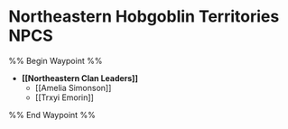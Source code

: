 # Northeastern Hobgoblin Territories NPCS
%% Begin Waypoint %%
- **[[Northeastern Clan Leaders]]**
	- [[Amelia Simonson]]
	- [[Trxyi Emorin]]

%% End Waypoint %%
